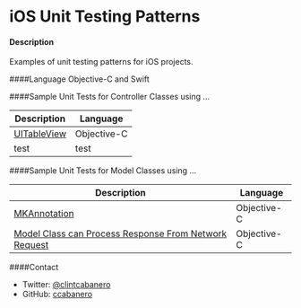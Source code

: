 iOS Unit Testing Patterns
=========================


#### Description
Examples of unit testing patterns for iOS projects.  

####Language
Objective-C and Swift

####Sample Unit Tests for Controller Classes using ...

Description | Language
------------ | ------------- 
[UITableView](Samples/UITableView-objc.md) | Objective-C
test | test


####Sample Unit Tests for Model Classes using ...

Description | Language
------------ | ------------- 
[MKAnnotation](Samples/MKAnnotation-objc.md) | Objective-C
[Model Class can Process Response From Network Request](Samples/NetworkRequests-objc)| Objective-C

####Contact
* Twitter: [@clintcabanero](http://twitter.com/clintcabanero)
* GitHub: [ccabanero](http:///github.com/ccabanero)


    
